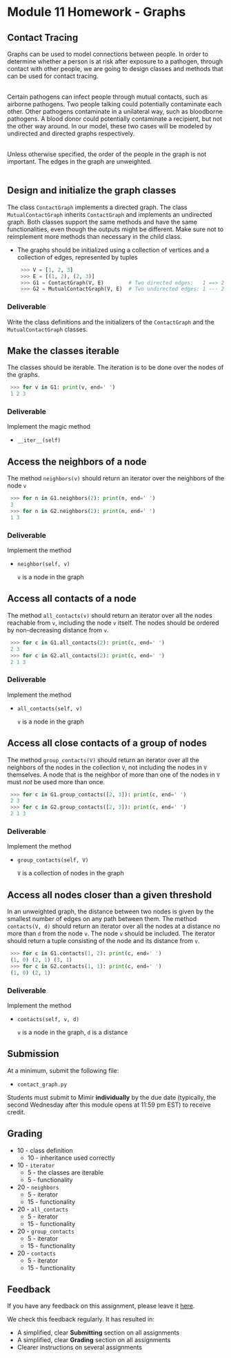 # Module 11 Homework - Graphs

## Contact Tracing
Graphs can be used to model connections between people. In order to determine whether a person is at risk after exposure to a pathogen, through contact with other people, we are going to design classes and methods that can be used for contact tracing.
<br></br>

Certain pathogens can infect people through mutual contacts, such as airborne pathogens. Two people talking could potentially contaminate each other. Other pathogens contaminate in a unilateral way, such as bloodborne pathogens. A blood donor could potentially contaminate a recipient, but not the other way around. In our model, these two cases will be modeled by undirected and directed graphs respectively.
<br></br>

Unless otherwise specified, the order of the people in the graph is not important. The edges in the graph are unweighted.
<br></br>


## Design and initialize the graph classes
The class `ContactGraph` implements a directed graph. The class `MutualContactGraph` inherits `ContactGraph` and implements an undirected graph. Both classes support the same methods and have the same functionalities, even though the outputs might be different. Make sure not to reimplement more methods than necessary in the child class.

* The graphs should be initialized using a collection of vertices and a collection of edges, represented by tuples
   ```python
    >>> V = [1, 2, 3]
    >>> E = [(1, 2), (2, 3)]
    >>> G1 = ContactGraph(V, E)        # Two directed edges:   1 ==> 2 ==> 3
    >>> G2 = MutualContactGraph(V, E)  # Two undirected edges: 1 --- 2 --- 3
   ```
### Deliverable
Write the class definitions and the initializers of the `ContactGraph` and the `MutualContactGraph` classes.


## Make the classes iterable
The classes should be iterable. The iteration is to be done over the nodes of the graphs.
   ```python
    >>> for v in G1: print(v, end=' ')
    1 2 3
   ```

### Deliverable
Implement the magic method
* `__iter__(self)`

## Access the neighbors of a node
The method `neighbors(v)` should return an iterator over the neighbors of the node `v`
   ```python
    >>> for n in G1.neighbors(2): print(n, end=' ')
    3
    >>> for n in G2.neighbors(2): print(n, end=' ')
    1 3
   ```

### Deliverable
Implement the method
* `neighbor(self, v)`

   `v` is a node in the graph

## Access all contacts of a node
The method `all_contacts(v)` should return an iterator over all the nodes reachable from `v`, including the node `v` itself. The nodes should be ordered by non-decreasing distance from `v`.
   ```python
    >>> for c in G1.all_contacts(2): print(c, end=' ')
    2 3
    >>> for c in G2.all_contacts(2): print(c, end=' ')
    2 1 3
   ```

### Deliverable
Implement the method
* `all_contacts(self, v)`

   `v` is a node in the graph

## Access all close contacts of a group of nodes
The method `group_contacts(V)` should return an iterator over all the neighbors of the nodes in the collection `V`, not including the nodes in `V` themselves. A node that is the neighbor of more than one of the nodes in `V` must _not_ be used more than once.
   ```python
    >>> for c in G1.group_contacts([2, 3]): print(c, end=' ')
    2 3
    >>> for c in G2.group_contacts([2, 3]): print(c, end=' ')
    2 1 3
   ```

### Deliverable
Implement the method
* `group_contacts(self, V)`

   `V` is a collection of nodes in the graph

## Access all nodes closer than a given threshold
In an unweighted graph, the distance between two nodes is given by the smallest number of edges on any path between them. The method `contacts(V, d)` should return an iterator over all the nodes at a distance no more than `d` from the node `v`. The node `v` should be included. The iterator should return a tuple consisting of the node and its distance from `v`.
   ```python
    >>> for c in G1.contacts(1, 2): print(c, end=' ')
    (1, 0) (2, 1) (3, 1)
    >>> for c in G2.contacts(1, 1): print(c, end=' ')
    (1, 0) (2, 1)
   ```

### Deliverable
Implement the method
* `contacts(self, v, d)`

   `v` is a node in the graph, 
   `d` is a distance

## Submission
At a minimum, submit the following file:
* `contact_graph.py`

Students must submit to Mimir **individually** by the due date (typically, the second Wednesday after this module opens at 11:59 pm EST) to receive credit.

## Grading
* 10 - class definition
   * 10 - inheritance used correctly
* 10 - `iterator`
   * 5 - the classes are iterable
   * 5 - functionality
* 20 - `neighbors`
   * 5 - iterator
   * 15 - functionality
* 20 - `all_contacts`
   * 5 - iterator
   * 15 - functionality
* 20 - `group_contacts`
   * 5 - iterator
   * 15 - functionality
* 20 - `contacts`
   * 5 - iterator
   * 15 - functionality

## Feedback
If you have any feedback on this assignment, please leave it [here](https://s.uconn.edu/cse2050_feedback).

We check this feedback regularly. It has resulted in:
* A simplified, clear **Submitting** section on all assignments
* A simplified, clear **Grading** section on all assignments
* Clearer instructions on several assignments